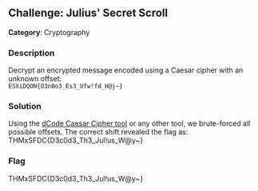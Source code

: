 ## Challenge: **Julius' Secret Scroll**  
**Category**: Cryptography  

### Description  
Decrypt an encrypted message encoded using a Caesar cipher with an unknown offset:  
`ESXiDQON{O3n0o3_Es3_Ufw!fd_H@j~}`  

### Solution  
Using the [dCode Caesar Cipher tool](https://www.dcode.fr/caesar-cipher) or any other tool, we brute-forced all possible offsets. The correct shift revealed the flag as:  
THMxSFDC{D3c0d3_Th3_Jul!us_W@y~}  

### Flag  
THMxSFDC{D3c0d3_Th3_Jul!us_W@y~}
